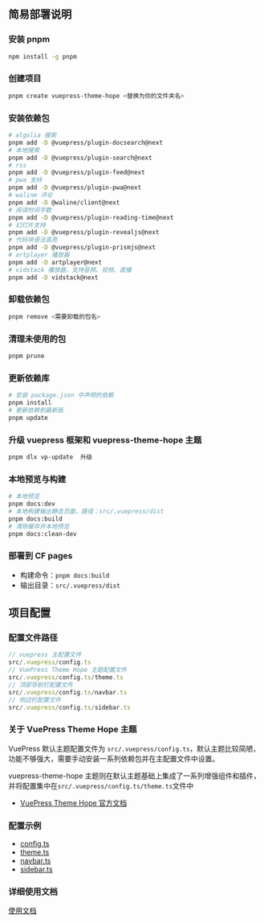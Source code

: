 ## 简易部署说明

### 安装 pnpm
```bash
npm install -g pnpm
```

### 创建项目
```bash
pnpm create vuepress-theme-hope <替换为你的文件夹名>
```

### 安装依赖包
```bash
# algolia 搜索
pnpm add -D @vuepress/plugin-docsearch@next
# 本地搜索
pnpm add -D @vuepress/plugin-search@next
# rss
pnpm add -D @vuepress/plugin-feed@next
# pwa 支持
pnpm add -D @vuepress/plugin-pwa@next
# waline 评论
pnpm add -D @waline/client@next
# 阅读时间字数
pnpm add -D @vuepress/plugin-reading-time@next
# 幻灯片支持
pnpm add -D @vuepress/plugin-revealjs@next
# 代码块语法高亮
pnpm add -D @vuepress/plugin-prismjs@next
# artplayer 播放器
pnpm add -D artplayer@next
# vidstack 播放器，支持音频、视频、直播
pnpm add -D vidstack@next
```

### 卸载依赖包
```bash
pnpm remove <需要卸载的包名>
```

### 清理未使用的包
```bash
pnpm prune
```

### 更新依赖库
```bash
# 安装 package.json 中声明的依赖
pnpm install
# 更新依赖到最新版
pnpm update
```

### 升级 vuepress 框架和 vuepress-theme-hope 主题
```bash
pnpm dlx vp-update  升级
```

### 本地预览与构建
```bash
# 本地预览
pnpm docs:dev
# 本地构建输出静态页面，路径：src/.vuepress/dist
pnpm docs:build
# 清除缓存并本地预览
pnpm docs:clean-dev
```

### 部署到 CF pages
- 构建命令：`pnpm docs:build`
- 输出目录：`src/.vuepress/dist`

## 项目配置

### 配置文件路径

```js
// vuepress 主配置文件
src/.vuepress/config.ts
// VuePress Theme Hope 主题配置文件
src/.vuepress/config.ts/theme.ts
// 顶部导航栏配置文件
src/.vuepress/config.ts/navbar.ts
// 侧边栏配置文件
src/.vuepress/config.ts/sidebar.ts
```

### 关于 VuePress Theme Hope 主题

VuePress 默认主题配置文件为 `src/.vuepress/config.ts`，默认主题比较简陋，功能不够强大，需要手动安装一系列依赖包并在主配置文件中设置。

vuepress-theme-hope 主题则在默认主题基础上集成了一系列增强组件和插件，并将配置集中在`src/.vuepress/config.ts/theme.ts`文件中

- [VuePress Theme Hope 官方文档](https://vuepress-theme-hope.github.io/v2/)

### 配置示例
- [config.ts](https://github.com/yutian81/daoyi-wiki/blob/main/src/.vuepress/config.ts)
- [theme.ts](https://github.com/yutian81/daoyi-wiki/blob/main/src/.vuepress/theme.ts)
- [navbar.ts](https://github.com/yutian81/daoyi-wiki/blob/main/src/.vuepress/navbar.ts)
- [sidebar.ts](https://github.com/yutian81/daoyi-wiki/blob/main/src/.vuepress/sidebar.ts)

### 详细使用文档
[使用文档](https://wiki.811520.xyz/deploy/)
